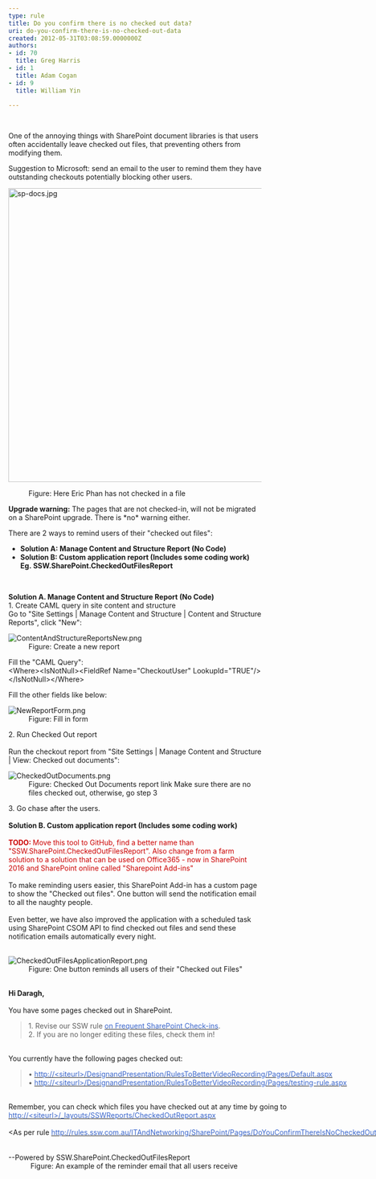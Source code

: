 ```yaml
---
type: rule
title: Do you confirm there is no checked out data?
uri: do-you-confirm-there-is-no-checked-out-data
created: 2012-05-31T03:08:59.0000000Z
authors:
- id: 70
  title: Greg Harris
- id: 1
  title: Adam Cogan
- id: 9
  title: William Yin

---
```




<span class='intro'> <p>​<br></p><p class="p1">One of the annoying things with SharePoint document libraries is that users often accidentally leave checked out files, that preventing others from modifying them.​​<br></p><p class="p1">Suggestion to Microsoft&#58; send an email to the user to remind them they have outstanding checkouts potentially blocking other users.</p><dl class="image"><dt>
      <img src="/PublishingImages/sp-docs.jpg" alt="sp-docs.jpg" style="margin&#58;0px;width&#58;780px;height&#58;585px;" />
   </dt><dd>Figure&#58; Here Eric Phan has not checked in a file </dd></dl><p></p><p>
   <b>Upgrade warning&#58;</b> The pages that are not checked-in, will not be migrated on a SharePoint upgrade. There is *no* warning either.​</p><p>There are 2 ways to remind users of their &quot;checked out files&quot;&#58;​</p><ul><li> 
      <strong>Solution A&#58; Manage Content and Structure Report (No Code)​</strong></li><li> 
      <strong> 
         <strong>Solution B&#58; Custom application report (Includes some coding work)​<br>Eg.&#160;SSW.SharePoint.CheckedOutFilesReport​<br></strong></strong></li></ul> </span>

​ 
<div>
   <strong>Solution A. Manage Content and Structure Report (No Code)</strong></div><div>1. Create CAML query in site content and structure</div><div>Go to &quot;Site Settings | Manage Content and Structure | Content and Structure Reports&quot;, click &quot;New&quot;&#58;</div><dl class="image"><dt> 
      <img class="ssw-rteStyle-ImageArea" alt="ContentAndStructureReportsNew.png" src="/PublishingImages/ContentAndStructureReportsNew.png" /> 
   </dt><dd class="ssw-rteStyle-FigureNormal">Figure&#58; Create a new report</dd></dl><div>
   <span>Fill the</span><span>&#160;&quot;CAML Query&quot;&#58;</span> 
   <div class="ssw-rteStyle-CodeArea">&lt;Where&gt;&lt;IsNotNull&gt;&lt;FieldRef Name=&quot;CheckoutUser&quot; LookupId=&quot;TRUE&quot;/&gt;&lt;/IsNotNull&gt;&lt;/Where&gt;</div><p>Fill the other fields like below&#58;</p><dl class="image"><dt> 
         <img class="ssw-rteStyle-ImageArea" alt="NewReportForm.png" src="/PublishingImages/NewReportForm.png" /> 
      </dt><dd>Figure&#58; Fill in form</dd></dl><div>2. Run Checked Out report</div><div>&#160;</div><div>Run the checkout report from &quot;Site Settings | Manage Content and Structure | View&#58; Checked out documents&quot;&#58;</div><dl class="image"><dt> 
         <img class="ssw-rteStyle-ImageArea" alt="CheckedOutDocuments.png" src="/PublishingImages/CheckedOutDocuments.png" /> 
      </dt><dd>Figure&#58; Checked Out Documents report link Make sure there are no files checked out, otherwise, go step 3</dd></dl><div>3. Go chase after the users.</div>​ 
   <div>
      <strong>Solution B. Custom application report (Includes some coding work)<br></strong><span style="color&#58;#cc0000;"><br></span></div><div>
      <span style="color&#58;#cc0000;"> 
         <b>TODO&#58; </b>Move this tool to GitHub, find a better name than &quot;SSW.SharePoint.CheckedOutFilesReport&quot;. </span> 
      <span style="color&#58;#cc0000;"> Also</span><span style="color&#58;#cc0000;"> change from a farm solution to a solution that can be used on Office365 - now in SharePoint 2016 and SharePoint online called &quot;Sharepoint Add-ins&quot;&#160;</span></div><div>
      <font color="#cc0000"> 
         <br></font>To make reminding users&#160;easier, this SharePoint Add-in&#160;ha​s&#160;a custom page to show the &quot;Checked out files&quot;. One button will&#160;send the notification email to all the naughty people. <br><br></div><div>Even better, we have also improved the application with&#160;a scheduled task using SharePoint CSOM API to find checked out files and send these notification emails automatically​ every night.<br><br></div><dl><dt>
         <img class="ssw-rteStyle-ImageArea" alt="CheckedOutFilesApplicationReport.png" src="/PublishingImages/CheckedOutFilesApplicationReport.png" />
      </dt><dd>Figure&#58; One button reminds all users of their&#160;&quot;Checked out Files&quot;<br><br></dd></dl><div class="ssw-rteStyle-GreyBox" style="width&#58;862px;height&#58;344px;"><div>
         <strong>Hi Daragh, </strong></div><div>
         <strong></strong>&#160;</div><div>You have some pages checked out in SharePoint.</div><blockquote dir="ltr" style="margin-right&#58;0px;"><div>1. Revise our SSW rule 
            <a href="/Pages/DoYouConfirmThereIsNoCheckedOutData.aspx"><font color="#3a66cc">on Frequent SharePoint Check-ins</font></a>.<br>2. If you are no longer editing these files, check them in! </div></blockquote><div>&#160;</div><div></div><div></div><div>You currently have the following pages checked out&#58;</div><blockquote dir="ltr"><div>• 
            <a href="/Pages/DoYouConfirmThereIsNoCheckedOutData.aspx"><font color="#3a66cc">http&#58;//&lt;siteurl&gt;/DesignandPresentation/RulesToBetterVideoRecording/Pages/Default.aspx</font></a><br>• 
            <a href="/Pages/DoYouConfirmThereIsNoCheckedOutData.aspx"><font color="#3a66cc">http&#58;//&lt;siteurl&gt;/DesignandPresentation/RulesToBetterVideoRecording/Pages/testing-rule.aspx</font></a></div></blockquote><div>
         <br>Remember, you can check which files you have checked out at any time by going to 
         <a href="/Pages/DoYouConfirmThereIsNoCheckedOutData.aspx"> 
            <font color="#3a66cc"> http&#58;//&lt;siteurl&gt;/_layouts/<span>SSWReports/CheckedOutReport.aspx</span></font></a></div><div>
         <br>&lt;As per rule 
         <a href="/Pages/DoYouConfirmThereIsNoCheckedOutData.aspx"> 
            <font color="#3a66cc">http&#58;//rules.ssw.com.au/ITAndNetworking/SharePoint/Pages/DoYouConfirmThereIsNoCheckedOutData.aspx</font></a> &gt;</div><div>
         <br>
      </div><p>​<span style="line-height&#58;1.6;font-size&#58;inherit;">--Powered by SSW.SharePoint.CheckedOutFilesReport</span><span style="line-height&#58;1.6;font-size&#58;inherit;"> </span> 
         <br></p></div><dd class="ssw15-rteElement-FigureNormal">&#160;Figure&#58; An example of the reminder email that all users receive </dd><dd class="ssw15-rteElement-FigureNormal">
      <br><br></dd></div>


